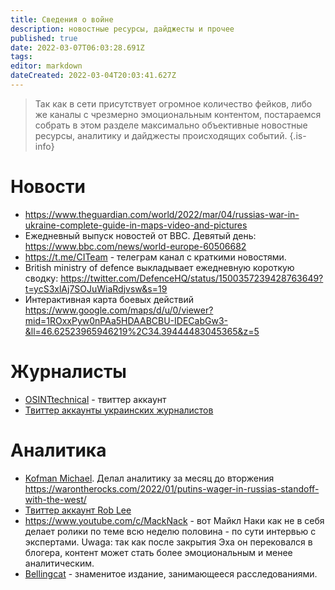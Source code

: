 ```yaml
---
title: Сведения о войне
description: новостные ресурсы, дайджесты и прочее
published: true
date: 2022-03-07T06:03:28.691Z
tags: 
editor: markdown
dateCreated: 2022-03-04T20:03:41.627Z
---
```


> Так как в сети присутствует огромное количество фейков, либо же каналы с чрезмерно эмоциональным контентом, постараемся собрать в этом разделе максимально объективные новостные ресурсы, аналитику и дайджесты происходящих событий.
{.is-info}

# Новости

* https://www.theguardian.com/world/2022/mar/04/russias-war-in-ukraine-complete-guide-in-maps-video-and-pictures
* Ежедневный выпуск новостей от BBC. Девятый день: https://www.bbc.com/news/world-europe-60506682
* https://t.me/CITeam - телеграм канал с краткими новостями.
* British ministry of defence выкладывает ежедневную короткую сводку: https://twitter.com/DefenceHQ/status/1500357239428763649?t=ycS3xlAj7SOJuWiaRdjvsw&s=19
* Интерактивная карта боевых действий https://www.google.com/maps/d/u/0/viewer?mid=1ROxxPyw0nPAa5HDAABCBU-IDECabGw3-&ll=46.62523965946219%2C34.39444483045365&z=5

# Журналисты
* [OSINTtechnical](https://twitter.com/Osinttechnical) - твиттер аккаунт
* [Твиттер аккаунты украинских журналистов](https://twitter.com/i/lists/1497499544950644746)

# Аналитика
* [Kofman Michael](https://twitter.com/KofmanMichael). Делал аналитику за месяц до вторжения https://warontherocks.com/2022/01/putins-wager-in-russias-standoff-with-the-west/
* [Твиттер аккаунт Rob Lee](https://twitter.com/RALee85)
* https://www.youtube.com/c/MackNack - вот Майкл Наки как не в себя делает ролики по теме всю неделю
половина - по сути интервью с экспертами. Uwaga: так как после закрытия Эха он перековался в блогера, контент может стать более эмоциональным и менее аналитическим.
* [Bellingcat](https://www.bellingcat.com/category/news/?fwp_tags=ukraine%2Crussia) - знаменитое издание, занимающееся расследованиями.

